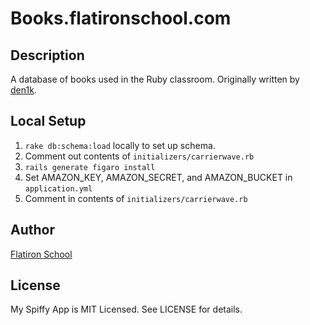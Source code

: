 # Books.flatironschool.com

## Description

A database of books used in the Ruby classroom. Originally written by [den1k](https://github.com/den1k/booxr).

## Local Setup

1. `rake db:schema:load` locally to set up schema.
2. Comment out contents of `initializers/carrierwave.rb`
3. `rails generate figaro install`
4. Set AMAZON_KEY, AMAZON_SECRET, and AMAZON_BUCKET in `application.yml`
5. Comment in contents of `initializers/carrierwave.rb`

## Author

[Flatiron School](http://flatironschool.com/)

## License

My Spiffy App is MIT Licensed. See LICENSE for details.
